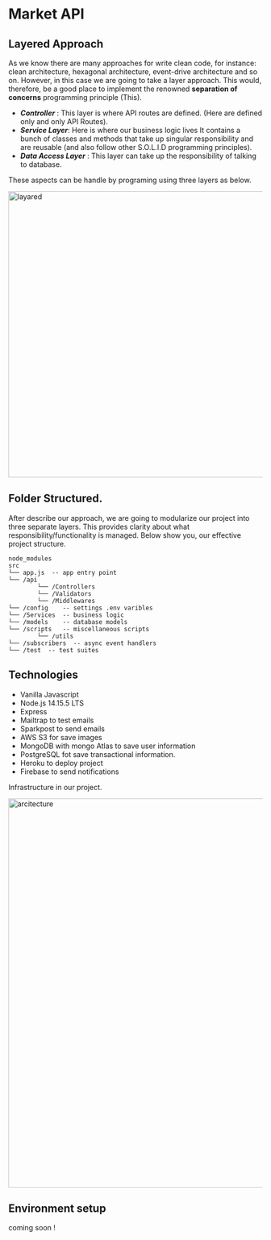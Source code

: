 # Market API
## Layered Approach

As we know there are many approaches for write clean code, for instance: clean architecture, hexagonal architecture, event-drive architecture and so on. However, in this case we are going to take a layer approach. This would, therefore, be a good place to implement the renowned **separation of concerns** programming principle (This).

- _**Controller**_ : This layer is where API routes are defined. (Here are defined only and only API Routes).
- _**Service Layer**_: Here is where our business logic lives It contains a bunch of classes and methods that take up singular responsibility and are reusable (and also follow other S.O.L.I.D programming principles).
- _**Data Access Layer**_ : This layer can take up the responsibility of talking to database.

These aspects can be handle by programing using three layers as below.

<img width="568" alt="layared" src="https://user-images.githubusercontent.com/20213215/108635085-d24f2d80-7442-11eb-8da8-9acbeb4ee62e.png">


## Folder Structured.
After describe our approach, we are going to modularize our project 
into three separate layers. This provides clarity about what responsibility/functionality is managed.
Below show you, our effective project structure.

```
node_modules
src
└── app.js  -- app entry point
└── /api    
        └── /Controllers
        └── /Validators
        └── /Middlewares
└── /config    -- settings .env varibles
└── /Services  -- business logic
└── /models    -- database models
└── /scripts   -- miscellaneous scripts
        └── /utils
└── /subscribers  -- async event handlers
└── /test  -- test suites

```

## Technologies
- Vanilla Javascript
- Node.js 14.15.5 LTS
- Express 
- Mailtrap to test emails
- Sparkpost to send emails
- AWS S3 for save images
- MongoDB with mongo Atlas to save user information
- PostgreSQL fot save transactional information. 
- Heroku to deploy project
- Firebase to send notifications

Infrastructure in our project.
   
<img width="772" alt="arcitecture" src="https://user-images.githubusercontent.com/20213215/108635121-20fcc780-7443-11eb-9eec-96b66b1af93e.png">

## Environment setup

coming soon !





